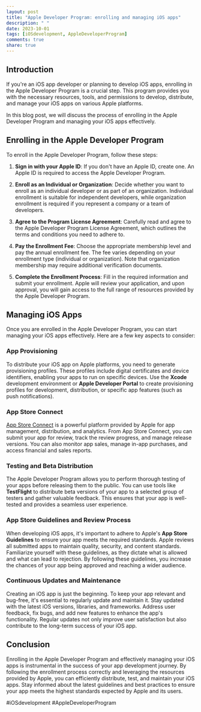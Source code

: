 ```yaml
---
layout: post
title: "Apple Developer Program: enrolling and managing iOS apps"
description: " "
date: 2023-10-01
tags: [iOSdevelopment, AppleDeveloperProgram]
comments: true
share: true
---
```


## Introduction

If you're an iOS app developer or planning to develop iOS apps, enrolling in the Apple Developer Program is a crucial step. This program provides you with the necessary resources, tools, and permissions to develop, distribute, and manage your iOS apps on various Apple platforms.

In this blog post, we will discuss the process of enrolling in the Apple Developer Program and managing your iOS apps effectively.

## Enrolling in the Apple Developer Program

To enroll in the Apple Developer Program, follow these steps:

1. **Sign in with your Apple ID**: If you don't have an Apple ID, create one. An Apple ID is required to access the Apple Developer Program.

2. **Enroll as an Individual or Organization**: Decide whether you want to enroll as an individual developer or as part of an organization. Individual enrollment is suitable for independent developers, while organization enrollment is required if you represent a company or a team of developers.

3. **Agree to the Program License Agreement**: Carefully read and agree to the Apple Developer Program License Agreement, which outlines the terms and conditions you need to adhere to.

4. **Pay the Enrollment Fee**: Choose the appropriate membership level and pay the annual enrollment fee. The fee varies depending on your enrollment type (individual or organization). Note that organization membership may require additional verification documents.

5. **Complete the Enrollment Process**: Fill in the required information and submit your enrollment. Apple will review your application, and upon approval, you will gain access to the full range of resources provided by the Apple Developer Program.

## Managing iOS Apps

Once you are enrolled in the Apple Developer Program, you can start managing your iOS apps effectively. Here are a few key aspects to consider:

### App Provisioning

To distribute your iOS app on Apple platforms, you need to generate provisioning profiles. These profiles include digital certificates and device identifiers, enabling your apps to run on specific devices. Use the **Xcode** development environment or **Apple Developer Portal** to create provisioning profiles for development, distribution, or specific app features (such as push notifications).

### App Store Connect

[App Store Connect](https://appstoreconnect.apple.com/) is a powerful platform provided by Apple for app management, distribution, and analytics. From App Store Connect, you can submit your app for review, track the review progress, and manage release versions. You can also monitor app sales, manage in-app purchases, and access financial and sales reports.

### Testing and Beta Distribution

The Apple Developer Program allows you to perform thorough testing of your apps before releasing them to the public. You can use tools like **TestFlight** to distribute beta versions of your app to a selected group of testers and gather valuable feedback. This ensures that your app is well-tested and provides a seamless user experience.

### App Store Guidelines and Review Process

When developing iOS apps, it's important to adhere to Apple's **App Store Guidelines** to ensure your app meets the required standards. Apple reviews all submitted apps to maintain quality, security, and content standards. Familiarize yourself with these guidelines, as they dictate what is allowed and what can lead to rejection. By following these guidelines, you increase the chances of your app being approved and reaching a wider audience.

### Continuous Updates and Maintenance

Creating an iOS app is just the beginning. To keep your app relevant and bug-free, it's essential to regularly update and maintain it. Stay updated with the latest iOS versions, libraries, and frameworks. Address user feedback, fix bugs, and add new features to enhance the app's functionality. Regular updates not only improve user satisfaction but also contribute to the long-term success of your iOS app.

## Conclusion

Enrolling in the Apple Developer Program and effectively managing your iOS apps is instrumental in the success of your app development journey. By following the enrollment process correctly and leveraging the resources provided by Apple, you can efficiently distribute, test, and maintain your iOS apps. Stay informed about the latest guidelines and best practices to ensure your app meets the highest standards expected by Apple and its users.

#iOSdevelopment #AppleDeveloperProgram
